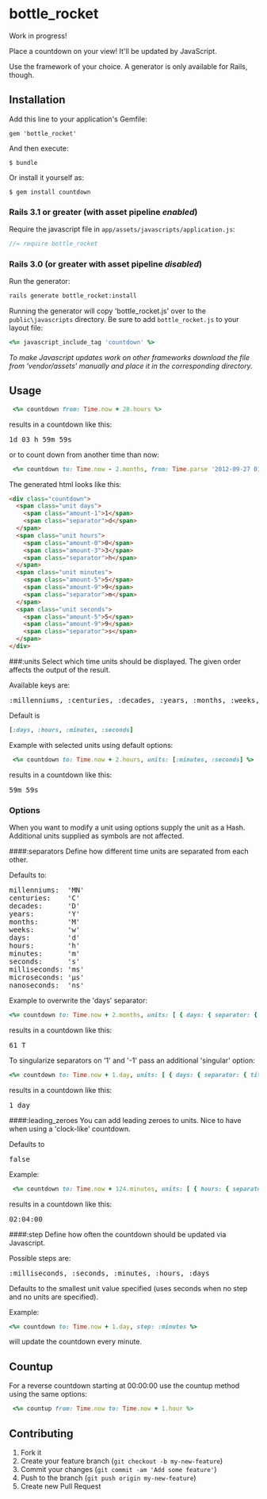 bottle_rocket
=========

Work in progress!

Place a countdown on your view! It'll be updated by JavaScript.

Use the framework of your choice. A generator is only available for Rails, though.

## Installation
Add this line to your application's Gemfile:

    gem 'bottle_rocket'

And then execute:

    $ bundle

Or install it yourself as:

    $ gem install countdown

### Rails 3.1 or greater (with asset pipeline *enabled*)

Require the javascript file in `app/assets/javascripts/application.js`:
```js
//= require bottle_rocket
```
### Rails 3.0 (or greater with asset pipeline *disabled*)
Run the generator:
```sh
rails generate bottle_rocket:install
```
Running the generator will copy 'bottle_rocket.js' over to the `public\javascripts` directory.
Be sure to add `bottle_rocket.js` to your layout file:
```ruby
<%= javascript_include_tag 'countdown' %>
```
*To make Javascript updates work on other frameworks download the file from 'vendor/assets' manually and place it in the corresponding directory.*

## Usage
```ruby
 <%= countdown from: Time.now + 28.hours %>
```
results in a countdown like this:
<pre>
1d 03 h 59m 59s
</pre>
or to count down from another time than now:
```ruby
 <%= countdown to: Time.now - 2.months, from: Time.parse '2012-09-27 01:07:00' %>
```
The generated html looks like this:
```html
<div class="countdown">
  <span class="unit days">
    <span class="amount-1">1</span>
    <span class="separator">d</span>
  </span>
  <span class="unit hours">
    <span class="amount-0">0</span>
    <span class="amount-3">3</span>
    <span class="separator">h</span>
  </span>
  <span class="unit minutes">
    <span class="amount-5">5</span>
    <span class="amount-9">9</span>
    <span class="separator">m</span>
  </span>
  <span class="unit seconds">
    <span class="amount-5">5</span>
    <span class="amount-9">9</span>
    <span class="separator">s</span>
  </span>
</div>
```
###:units
Select which time units should be displayed. The given order affects the output of the result.

Available keys are:
<pre>:millenniums, :centuries, :decades, :years, :months, :weeks, :days, :hours, :minutes, :seconds, :milliseconds, :microseconds, :nanoseconds</pre>
Default is
```ruby
[:days, :hours, :minutes, :seconds]
```
Example with selected units using default options:
```ruby
 <%= countdown to: Time.now + 2.hours, units: [:minutes, :seconds] %>
```
results in a countdown like this:
<pre>
59m 59s
</pre>
### Options
When you want to modify a unit using options supply the unit as a Hash. Additional units supplied as symbols are not affected.

####:separators
Define how different time units are separated from each other.

Defaults to:
<pre>
millenniums:  'MN'
centuries:    'C'
decades:      'D'
years:        'Y'
months:       'M'
weeks:        'w'
days:         'd'
hours:        'h'
minutes:      'm'
seconds:      's'
milliseconds: 'ms'
microseconds: 'µs'
nanoseconds:  'ns'
</pre>
Example to overwrite the 'days' separator:
```ruby
<%= countdown to: Time.now + 2.months, units: [ { days: { separator: { title: 'T' } } ] %>
```
results in a countdown like this:
<pre>
61 T
</pre>
To singularize separators on '1' and '-1' pass an additional 'singular' option:
```ruby
<%= countdown to: Time.now + 1.day, units: [ { days: { separator: { title: 'days', singular: 'day' } } ] %>
```
results in a countdown like this:
<pre>
1 day
</pre>
####:leading_zeroes
You can add leading zeroes to units. Nice to have when using a 'clock-like' countdown.

Defaults to <pre>false</pre>
Example:
```ruby
 <%= countdown to: Time.now + 124.minutes, units: [ { hours: { separator: { title: ':' }, leading_zeroes: true }, minutes: { separator: { title: ':' }, leading_zeroes: true }, seconds: { leading_zeroes: true } ] %>
```
results in a countdown like this:
<pre>
02:04:00
</pre>
####:step
Define how often the countdown should be updated via Javascript.

Possible steps are:
<pre>:milliseconds, :seconds, :minutes, :hours, :days</pre>
Defaults to the smallest unit value specified (uses seconds when no step and no units are specified).

Example:
```ruby
<%= countdown to: Time.now + 1.day, step: :minutes %>
```
will update the countdown every minute.
## Countup
For a reverse countdown starting at 00:00:00 use the countup method using the same options:
```ruby
 <%= countup from: Time.now to: Time.now + 1.hour %>
```
## Contributing
1. Fork it
2. Create your feature branch (`git checkout -b my-new-feature`)
3. Commit your changes (`git commit -am 'Add some feature'`)
4. Push to the branch (`git push origin my-new-feature`)
5. Create new Pull Request
